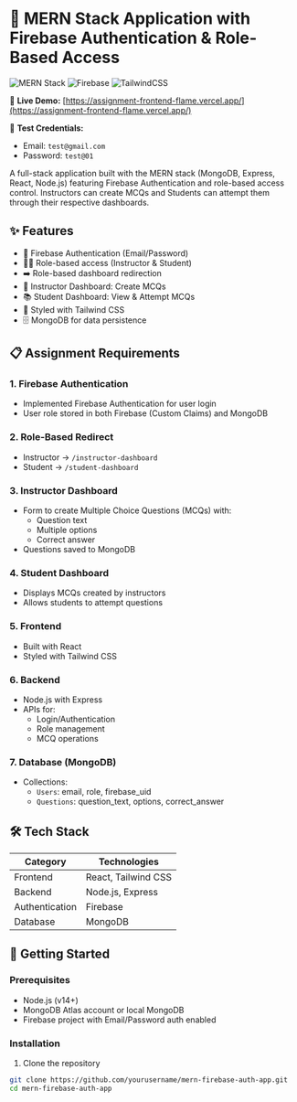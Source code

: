 # 🚀 MERN Stack Application with Firebase Authentication & Role-Based Access

![MERN Stack](https://img.shields.io/badge/Stack-MERN-brightgreen)
![Firebase](https://img.shields.io/badge/Auth-Firebase-orange)
![TailwindCSS](https://img.shields.io/badge/Style-TailwindCSS-blue)

🔗 **Live Demo:** [https://assignment-frontend-flame.vercel.app/](https://assignment-frontend-flame.vercel.app/)

📌 **Test Credentials:**
- Email: `test@gmail.com`
- Password: `test@01`

A full-stack application built with the MERN stack (MongoDB, Express, React, Node.js) featuring Firebase Authentication and role-based access control. Instructors can create MCQs and Students can attempt them through their respective dashboards.

## ✨ Features

- 🔐 Firebase Authentication (Email/Password)
- 👨‍🏫 Role-based access (Instructor & Student)
- ➡️ Role-based dashboard redirection
- 📝 Instructor Dashboard: Create MCQs
- 📚 Student Dashboard: View & Attempt MCQs
- 🎨 Styled with Tailwind CSS
- 🗄️ MongoDB for data persistence

## 📋 Assignment Requirements

### 1. Firebase Authentication
- Implemented Firebase Authentication for user login
- User role stored in both Firebase (Custom Claims) and MongoDB

### 2. Role-Based Redirect
- Instructor → `/instructor-dashboard`
- Student → `/student-dashboard`

### 3. Instructor Dashboard
- Form to create Multiple Choice Questions (MCQs) with:
  - Question text
  - Multiple options
  - Correct answer
- Questions saved to MongoDB

### 4. Student Dashboard
- Displays MCQs created by instructors
- Allows students to attempt questions

### 5. Frontend
- Built with React
- Styled with Tailwind CSS

### 6. Backend
- Node.js with Express
- APIs for:
  - Login/Authentication
  - Role management
  - MCQ operations

### 7. Database (MongoDB)
- Collections:
  - `Users`: email, role, firebase_uid
  - `Questions`: question_text, options, correct_answer

## 🛠️ Tech Stack

| Category       | Technologies                          |
|----------------|---------------------------------------|
| Frontend       | React, Tailwind CSS                   |
| Backend        | Node.js, Express                      |
| Authentication | Firebase                              |
| Database       | MongoDB                               |

## 🚀 Getting Started

### Prerequisites
- Node.js (v14+)
- MongoDB Atlas account or local MongoDB
- Firebase project with Email/Password auth enabled

### Installation

1. Clone the repository
```bash
git clone https://github.com/yourusername/mern-firebase-auth-app.git
cd mern-firebase-auth-app
